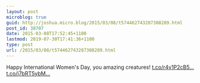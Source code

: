 ```yaml
---
layout: post
microblog: true
guid: http://joshua.micro.blog/2015/03/08/t574462743287308289.html
post_id: 38707
date: 2015-03-08T17:52:45+1100
lastmod: 2019-07-30T17:41:36+1100
type: post
url: /2015/03/08/t574462743287308289.html
---
```

Happy International Women's Day, you amazing creatures! [t.co/r4v1P2cB5...](http://t.co/r4v1P2cB5o) [t.co/j7bRT5ybM...](http://t.co/j7bRT5ybMs)
